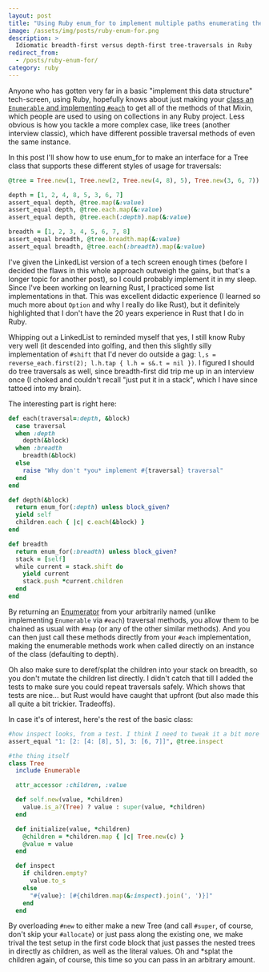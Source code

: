```yaml
---
layout: post
title: "Using Ruby enum_for to implement multiple paths enumerating the same Enumerable"
image: /assets/img/posts/ruby-enum-for.png
description: >
  Idiomatic breadth-first versus depth-first tree-traversals in Ruby
redirect_from:
  - /posts/ruby-enum-for/
category: ruby
---
```


Anyone who has gotten very far in a basic "implement this data structure" tech-screen, using Ruby, hopefully knows about just making your [class an `Enumerable` and implementing `#each`](https://blog.appsignal.com/2018/05/29/ruby-magic-enumerable-and-enumerator.html) to get all of the methods of that Mixin, which people are used to using on collections in any Ruby project. Less obvious is how you tackle a more complex case, like trees (another interview classic), which have different possible traversal methods of even the same instance.

In this post I'll show how to use enum_for to make an interface for a Tree class that supports these different styles of usage for traversals:
```ruby
@tree = Tree.new(1, Tree.new(2, Tree.new(4, 8), 5), Tree.new(3, 6, 7))

depth = [1, 2, 4, 8, 5, 3, 6, 7]
assert_equal depth, @tree.map(&:value)
assert_equal depth, @tree.each.map(&:value)
assert_equal depth, @tree.each(:depth).map(&:value)

breadth = [1, 2, 3, 4, 5, 6, 7, 8]
assert_equal breadth, @tree.breadth.map(&:value)
assert_equal breadth, @tree.each(:breadth).map(&:value)
```
<!-- more --> 

I've given the LinkedList version of a tech screen enough times (before I decided the flaws in this whole approach outweigh the gains, but that's a longer topic for another post), so I could probably implement it in my sleep. Since I've been working on learning Rust, I practiced some list implementations in that. This was excellent didactic experience (I learned so much more about `Option` and why I really do like Rust), but it definitely highlighted that I don't have the 20 years experience in Rust that I do in Ruby.

Whipping out a LinkedList to reminded myself that yes, I still know Ruby very well (it descended into golfing, and then this slightly silly implementation of `#shift` that I'd never do outside a gag: `l,s = reverse_each.first(2); l.h.tap { l.h = s&.t = nil })`. I figured I should do tree traversals as well, since breadth-first did trip me up in an interview once (I choked and couldn't recall "just put it in a stack", which I have since tattoed into my brain).

The interesting part is right here:
```ruby
def each(traversal=:depth, &block)
  case traversal
  when :depth
    depth(&block)
  when :breadth
    breadth(&block)
  else
    raise "Why don't *you* implement #{traversal} traversal"
  end
end

def depth(&block)
  return enum_for(:depth) unless block_given?
  yield self
  children.each { |c| c.each(&block) }
end

def breadth
  return enum_for(:breadth) unless block_given?
  stack = [self]
  while current = stack.shift do 
    yield current
    stack.push *current.children
  end
end
```
By returning an [Enumerator](https://ruby-doc.org/core-2.6/Enumerator.html) from your arbitrarily named (unlike implementing `Enumerable` via `#each`) traversal methods, you allow them to be chained as usual with `#map` (or any of the other similar methods). And you can then just call these methods directly from your `#each` implementation, making the enumerable methods work when called directly on an instance of the class (defaulting to depth).

Oh also make sure to deref/splat the children into your stack on breadth, so you don't mutate the children list directly. I didn't catch that till I added the tests to make sure you could repeat traversals safely. Which shows that tests are nice... but Rust would have caught that upfront (but also made this all quite a bit trickier. Tradeoffs).

In case it's of interest, here's the rest of the basic class:
```ruby
#how inspect looks, from a test. I think I need to tweak it a bit more to make it more intuitive.
assert_equal "1: [2: [4: [8], 5], 3: [6, 7]]", @tree.inspect

#the thing itself
class Tree
  include Enumerable

  attr_accessor :children, :value

  def self.new(value, *children)
    value.is_a?(Tree) ? value : super(value, *children)
  end

  def initialize(value, *children)
    @children = *children.map { |c| Tree.new(c) }
    @value = value
  end

  def inspect
    if children.empty?
      value.to_s
    else
      "#{value}: [#{children.map(&:inspect).join(', ')}]"
    end
  end
```
By overloading `#new` to either make a new Tree (and call `#super`, of course, don't skip your `#allocate`) or just pass along the existing one, we make trival the test setup in the first code block that just passes the nested trees in directly as children, as well as the literal values. Oh and \*splat the children again, of course, this time so you can pass in an arbitrary amount.